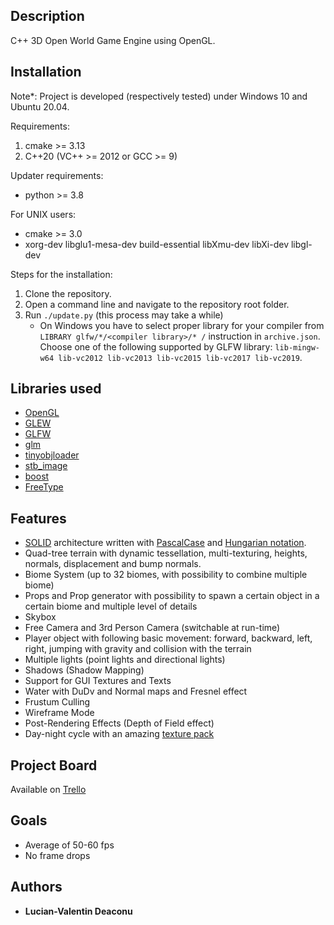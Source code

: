 ## Description

C++ 3D Open World Game Engine using OpenGL.

## Installation
Note*: Project is developed (respectively tested) under Windows 10 and Ubuntu 20.04.

Requirements:
1. cmake >= 3.13
2. C++20 (VC++ >= 2012 or GCC >= 9)

Updater requirements:
* python >= 3.8

For UNIX users:
* cmake >= 3.0
* xorg-dev libglu1-mesa-dev build-essential libXmu-dev libXi-dev libgl-dev

Steps for the installation:
1. Clone the repository.
2. Open a command line and navigate to the repository root folder.
3. Run `./update.py` (this process may take a while)
    * On Windows you have to select proper library for your compiler from `LIBRARY glfw/*/<compiler library>/* /` instruction in `archive.json`. Choose one of the following supported by GLFW library: `lib-mingw-w64 lib-vc2012 lib-vc2013 lib-vc2015 lib-vc2017 lib-vc2019`.

## Libraries used

* [OpenGL](https://www.opengl.org/)
* [GLEW](http://glew.sourceforge.net/)
* [GLFW](https://www.glfw.org/)
* [glm](https://glm.g-truc.net/0.9.9/index.html)
* [tinyobjloader](https://github.com/tinyobjloader/tinyobjloader)
* [stb_image](https://github.com/nothings/stb/blob/master/stb_image.h)
* [boost](https://www.boost.org/)
* [FreeType](https://www.freetype.org/)

## Features

* [SOLID](https://en.wikipedia.org/wiki/SOLID) architecture written with [PascalCase](https://wiki.c2.com/?PascalCase) and [Hungarian notation](https://en.wikipedia.org/wiki/Hungarian_notation).
* Quad-tree terrain with dynamic tessellation, multi-texturing, heights, normals, displacement and bump normals. 
* Biome System (up to 32 biomes, with possibility to combine multiple biome)
* Props and Prop generator with possibility to spawn a certain object in a certain biome and multiple level of details
* Skybox
* Free Camera and 3rd Person Camera (switchable at run-time)
* Player object with following basic movement: forward, backward, left, right, jumping with gravity and collision with the terrain
* Multiple lights (point lights and directional lights)
* Shadows (Shadow Mapping)
* Support for GUI Textures and Texts
* Water with DuDv and Normal maps and Fresnel effect
* Frustum Culling
* Wireframe Mode
* Post-Rendering Effects (Depth of Field effect)
* Day-night cycle with an amazing [texture pack](https://assetstore.unity.com/packages/2d/textures-materials/sky/10-skyboxes-pack-day-night-32236#description)

## Project Board

Available on [Trello](https://trello.com/b/lx9Ny7u6/vdge)

## Goals

* Average of 50-60 fps
* No frame drops

## Authors

* **Lucian-Valentin Deaconu**
